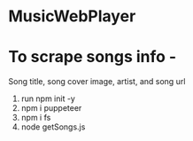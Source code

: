 # MusicWebPlayer
# To scrape songs info -
 Song title, song cover image, artist, and song url
 
 1) run npm init -y
 2) npm i puppeteer
 3) npm i fs
 4) node getSongs.js



